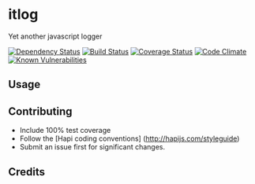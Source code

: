 # itlog
Yet another javascript logger

[![Dependency Status](https://david-dm.org/genediazjr/itlog.svg)](https://david-dm.org/genediazjr/itlog)
[![Build Status](https://travis-ci.org/genediazjr/itlog.svg)](https://travis-ci.org/genediazjr/itlog)
[![Coverage Status](https://coveralls.io/repos/github/genediazjr/itlog/badge.svg)](https://coveralls.io/github/genediazjr/itlog)
[![Code Climate](https://codeclimate.com/github/genediazjr/itlog/badges/gpa.svg)](https://codeclimate.com/github/genediazjr/itlog)
[![Known Vulnerabilities](https://snyk.io/test/github/genediazjr/itlog/badge.svg)](https://snyk.io/test/github/genediazjr/itlog)

## Usage

## Contributing
* Include 100% test coverage
* Follow the [Hapi coding conventions] (http://hapijs.com/styleguide)
* Submit an issue first for significant changes.

## Credits
